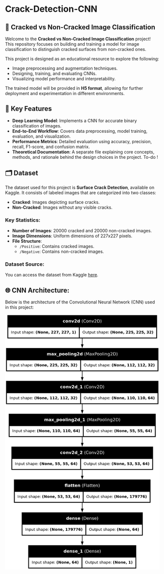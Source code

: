 # Crack-Detection-CNN

## 📸 Cracked vs Non-Cracked Image Classification

Welcome to the **Cracked vs Non-Cracked Image Classification** project! This repository focuses on building and training a model for image classification to distinguish cracked surfaces from non-cracked ones.  

This project is designed as an educational resource to explore the following:  
- Image preprocessing and augmentation techniques.  
- Designing, training, and evaluating CNNs.  
- Visualizing model performance and interpretability.  

The trained model will be provided in **H5 format**, allowing for further deployment and experimentation in different environments.  

## 🚀 Key Features

- **Deep Learning Model**: Implements a CNN for accurate binary classification of images.  
- **End-to-End Workflow**: Covers data preprocessing, model training, evaluation, and visualization.  
- **Performance Metrics**: Detailed evaluation using accuracy, precision, recall, F1-score, and confusion matrix.
- **Theoretical Documentation**: A separate file explaining core concepts, methods, and rationale behind the design choices in the project. To-do ! 

## 🗂 Dataset

The dataset used for this project is **Surface Crack Detection**, available on Kaggle. It consists of labeled images that are categorized into two classes:  
- **Cracked**: Images depicting surface cracks.  
- **Non-Cracked**: Images without any visible cracks.  

### Key Statistics:
- **Number of Images**: 20000 cracked and 20000 non-cracked images.  
- **Image Dimensions**: Uniform dimensions of 227x227 pixels.  
- **File Structure**:  
  - `/Positive`: Contains cracked images.  
  - `/Negative`: Contains non-cracked images.  

### Dataset Source:
You can access the dataset from Kaggle [here](https://www.kaggle.com/arunrk7/surface-crack-detection).  

## 🌐 CNN Architecture:

Below is the architecture of the Convolutional Neural Network (CNN) used in this project:

![CNN Architecture](CNN_architecture.png)
